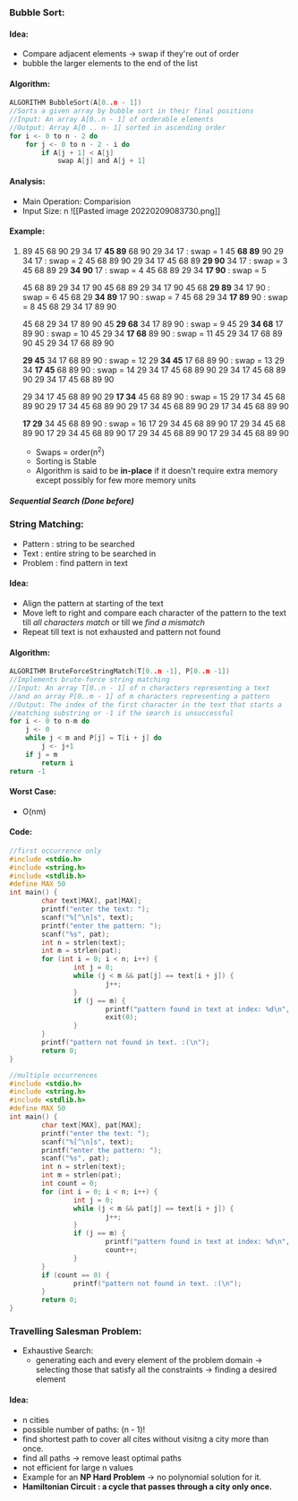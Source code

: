 ### Bubble Sort:
#### Idea:
- Compare adjacent elements -> swap if they're out of order
- bubble the larger elements to the end of the list
#### Algorithm:
```C
ALGORITHM BubbleSort(A[0..n - 1])
//Sorts a given array by bubble sort in their final positions
//Input: An array A[0..n - 1] of orderable elements
//Output: Array A[0 .. n- 1] sorted in ascending order
for i <- 0 to n - 2 do
	for j <- 0 to n - 2 - i do
		if A[j + 1] < A[j]
			swap A[j] and A[j + 1]
```
#### Analysis:
- Main Operation: Comparision
- Input Size: n
![[Pasted image 20220209083730.png]]
#### Example:
1. 89 45 68 90 29 34 17
	**45 89** 68 90 29 34 17 : swap = 1
	45 **68 89** 90 29 34 17 : swap = 2
	45 68 89 90 29 34 17
	45 68 89 **29 90** 34 17 : swap = 3
	45 68 89 29 **34 90** 17 : swap = 4
	45 68 89 29 34 **17 90** : swap = 5

	45 68 89 29 34 17 90
	45 68 89 29 34 17 90
	45 68 **29 89** 34 17 90 : swap = 6
	45 68 29 **34 89** 17 90 : swap = 7
	45 68 29 34 **17 89** 90 : swap = 8
	45 68 29 34 17 89 90

	45 68 29 34 17 89 90
	45 **29 68** 34 17 89 90 : swap = 9
	45 29 **34 68** 17 89 90 : swap = 10
	45 29 34 **17 68** 89 90 : swap = 11
	45 29 34 17 68 89 90
	45 29 34 17 68 89 90

	**29 45** 34 17 68 89 90 : swap = 12
	29 **34 45** 17 68 89 90 : swap = 13
	29 34 **17 45** 68 89 90 : swap = 14
	29 34 17 45 68 89 90
	29 34 17 45 68 89 90
	29 34 17 45 68 89 90

	29 34 17 45 68 89 90
	29 **17 34** 45 68 89 90 : swap = 15
	29 17 34 45 68 89 90
	29 17 34 45 68 89 90
	29 17 34 45 68 89 90
	29 17 34 45 68 89 90

	**17 29** 34 45 68 89 90 : swap = 16
	17 29 34 45 68 89 90
	17 29 34 45 68 89 90
	17 29 34 45 68 89 90
	17 29 34 45 68 89 90
	17 29 34 45 68 89 90
	
	- Swaps = order(n<sup>2</sup>)
	- Sorting is Stable
	- Algorithm is said to be **in-place** if it doesn't require extra memory except possibly for few more memory units
##### Sequential Search (Done before)
### String Matching:
- Pattern : string to be searched
- Text : entire string to be searched in 
- Problem : find pattern in text
#### Idea:
- Align the pattern at starting of the text
- Move left to right and compare each character of the pattern to the text till *all characters match* or till we *find a mismatch*
- Repeat till text is not exhausted and pattern not found
#### Algorithm:
```C
ALGORITHM BruteForceStringMatch(T[0..n -1], P[0..m -1])
//Implements brute-force string matching
//Input: An array T[0..n - 1] of n characters representing a text
//and an array P[0..m - 1] of m characters representing a pattern
//Output: The index of the first character in the text that starts a
//matching substring or -1 if the search is unsuccessful
for i <- 0 to n-m do
	j <- 0
	while j < m and P[j] = T[i + j] do
		j <- j+1
	if j = m 
		return i
return -1
```
#### Worst Case:
- O(nm)
#### Code:
```C
//first occurrence only
#include <stdio.h>
#include <string.h>
#include <stdlib.h>
#define MAX 50
int main() {
        char text[MAX], pat[MAX];
        printf("enter the text: ");
        scanf("%[^\n]s", text);
        printf("enter the pattern: ");
        scanf("%s", pat);
        int n = strlen(text);
        int m = strlen(pat);
        for (int i = 0; i < n; i++) {
                int j = 0;
                while (j < m && pat[j] == text[i + j]) {
                        j++;
                }
                if (j == m) {
                        printf("pattern found in text at index: %d\n", i);
                        exit(0);
                }
        }
        printf("pattern not found in text. :(\n");
        return 0;
}
```
```C
//multiple occurrences
#include <stdio.h>
#include <string.h>
#include <stdlib.h>
#define MAX 50
int main() {
        char text[MAX], pat[MAX];
        printf("enter the text: ");
        scanf("%[^\n]s", text);
        printf("enter the pattern: ");
        scanf("%s", pat);
        int n = strlen(text);
        int m = strlen(pat);
        int count = 0;
        for (int i = 0; i < n; i++) {
                int j = 0;
                while (j < m && pat[j] == text[i + j]) {
                        j++;
                }
                if (j == m) {
                        printf("pattern found in text at index: %d\n", i);
                        count++;
                }
        }
        if (count == 0) {
                printf("pattern not found in text. :(\n");
        }
        return 0;
}
```
### Travelling Salesman Problem:
- Exhaustive Search: 
	- generating each and every element of the problem domain -> selecting those that satisfy all the constraints -> finding a desired element
#### Idea:
- n cities
- possible number of paths: (n - 1)!
- find shortest path to cover all cites without visitng a city more than once.
- find all paths -> remove least optimal paths
- not efficient for large n values
- Example for an **NP Hard Problem** -> no polynomial solution for it.
- **Hamiltonian Circuit : a cycle that passes through a city only once.**
